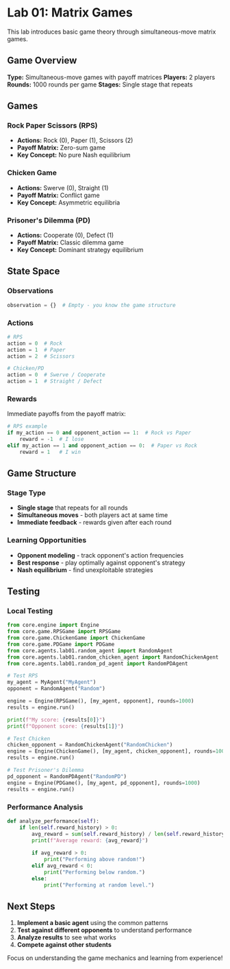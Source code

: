 # Lab 01: Matrix Games

This lab introduces basic game theory through simultaneous-move matrix games.

## Game Overview

**Type:** Simultaneous-move games with payoff matrices
**Players:** 2 players
**Rounds:** 1000 rounds per game
**Stages:** Single stage that repeats

## Games

### Rock Paper Scissors (RPS)
- **Actions:** Rock (0), Paper (1), Scissors (2)
- **Payoff Matrix:** Zero-sum game
- **Key Concept:** No pure Nash equilibrium

### Chicken Game
- **Actions:** Swerve (0), Straight (1)
- **Payoff Matrix:** Conflict game
- **Key Concept:** Asymmetric equilibria

### Prisoner's Dilemma (PD)
- **Actions:** Cooperate (0), Defect (1)
- **Payoff Matrix:** Classic dilemma game
- **Key Concept:** Dominant strategy equilibrium

## State Space

### Observations
```python
observation = {}  # Empty - you know the game structure
```

### Actions
```python
# RPS
action = 0  # Rock
action = 1  # Paper
action = 2  # Scissors

# Chicken/PD
action = 0  # Swerve / Cooperate
action = 1  # Straight / Defect
```

### Rewards
Immediate payoffs from the payoff matrix:
```python
# RPS example
if my_action == 0 and opponent_action == 1:  # Rock vs Paper
    reward = -1  # I lose
elif my_action == 1 and opponent_action == 0:  # Paper vs Rock
    reward = 1   # I win
```

## Game Structure

### Stage Type
- **Single stage** that repeats for all rounds
- **Simultaneous moves** - both players act at same time
- **Immediate feedback** - rewards given after each round

### Learning Opportunities
- **Opponent modeling** - track opponent's action frequencies
- **Best response** - play optimally against opponent's strategy
- **Nash equilibrium** - find unexploitable strategies

## Testing

### Local Testing
```python
from core.engine import Engine
from core.game.RPSGame import RPSGame
from core.game.ChickenGame import ChickenGame
from core.game.PDGame import PDGame
from core.agents.lab01.random_agent import RandomAgent
from core.agents.lab01.random_chicken_agent import RandomChickenAgent
from core.agents.lab01.random_pd_agent import RandomPDAgent

# Test RPS
my_agent = MyAgent("MyAgent")
opponent = RandomAgent("Random")

engine = Engine(RPSGame(), [my_agent, opponent], rounds=1000)
results = engine.run()

print(f"My score: {results[0]}")
print(f"Opponent score: {results[1]}")

# Test Chicken
chicken_opponent = RandomChickenAgent("RandomChicken")
engine = Engine(ChickenGame(), [my_agent, chicken_opponent], rounds=1000)
results = engine.run()

# Test Prisoner's Dilemma
pd_opponent = RandomPDAgent("RandomPD")
engine = Engine(PDGame(), [my_agent, pd_opponent], rounds=1000)
results = engine.run()
```

### Performance Analysis
```python
def analyze_performance(self):
    if len(self.reward_history) > 0:
        avg_reward = sum(self.reward_history) / len(self.reward_history)
        print(f"Average reward: {avg_reward}")
        
        if avg_reward > 0:
            print("Performing above random!")
        elif avg_reward < 0:
            print("Performing below random.")
        else:
            print("Performing at random level.")
```

## Next Steps

1. **Implement a basic agent** using the common patterns
2. **Test against different opponents** to understand performance
3. **Analyze results** to see what works
4. **Compete against other students**

Focus on understanding the game mechanics and learning from experience! 